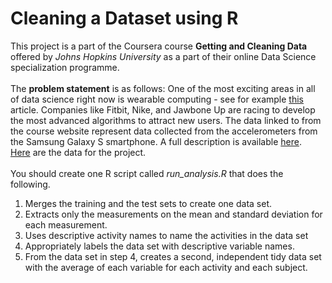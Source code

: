 # Cleaning a Dataset using R
This project is a part of the Coursera course **Getting and Cleaning Data** offered by *Johns Hopkins University* as a part of their
online Data Science specialization programme.<br/> <br/>
The **problem statement** is as follows:
One of the most exciting areas in all of data science right now is wearable computing - see for example
[this](http://www.insideactivitytracking.com/data-science-activity-tracking-and-the-battle-for-the-worlds-top-sports-brand/)
article.
Companies like Fitbit, Nike, and Jawbone Up are racing to develop the most advanced algorithms to attract new users.
The data linked to from the course website represent data collected from the accelerometers from the Samsung Galaxy S smartphone.
A full description is available [here](http://archive.ics.uci.edu/ml/datasets/Human+Activity+Recognition+Using+Smartphones).\
[Here](https://d396qusza40orc.cloudfront.net/getdata%2Fprojectfiles%2FUCI%20HAR%20Dataset.zip) are the data for the project.<br/><br/>
You should create one R script called *run_analysis.R* that does the following.
1. Merges the training and the test sets to create one data set.
2. Extracts only the measurements on the mean and standard deviation for each measurement.
3. Uses descriptive activity names to name the activities in the data set
4. Appropriately labels the data set with descriptive variable names.
5. From the data set in step 4, creates a second, independent tidy data set
with the average of each variable for each activity and each subject.
